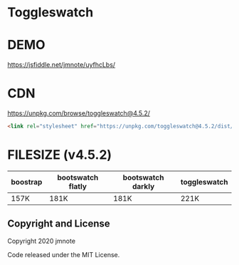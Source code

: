 # Toggleswatch

# DEMO

https://jsfiddle.net/jmnote/uyfhcLbs/

# CDN

https://unpkg.com/browse/toggleswatch@4.5.2/

```html
<link rel="stylesheet" href="https://unpkg.com/toggleswatch@4.5.2/dist/toggleswatch.min.css" />
```

# FILESIZE (v4.5.2)

boostrap | bootswatch flatly | bootswatch darkly | toggleswatch
-------- | ----------------- | ----------------- | ------------
157K     | 181K              | 181K              | 221K

## Copyright and License

Copyright 2020 jmnote

Code released under the MIT License.
